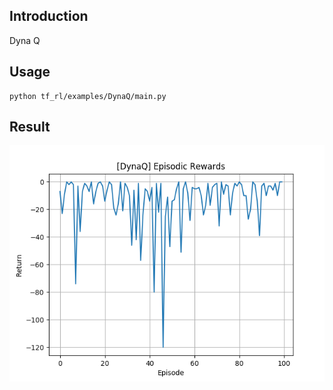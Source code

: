 ## Introduction

Dyna Q



## Usage
```shell script
python tf_rl/examples/DynaQ/main.py
```



## Result

<img src="./result.png">
